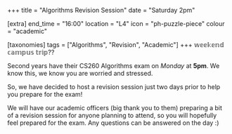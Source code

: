 +++
title = "Algorithms Revision Session"
date = "Saturday 2pm"

[extra]
end_time = "16:00"
location = "L4"
icon = "ph-puzzle-piece"
colour = "academic"

[taxonomies]
tags = ["Algorithms", "Revision", "Academic"]
+++
𝕨𝕖𝕖𝕜𝕖𝕟𝕕 𝕔𝕒𝕞𝕡𝕦𝕤 𝕥𝕣𝕚𝕡??

Second years have their CS260 Algorithms exam on *Monday* at **5pm**. We know this, we know you are worried and stressed.

So, we have decided to host a revision session just two days prior to help you prepare for the exam!

We will have our academic officers (big thank you to them) preparing a bit of a revision session for anyone planning to attend, so you will hopefully feel prepared for the exam. Any questions can be answered on the day :)
